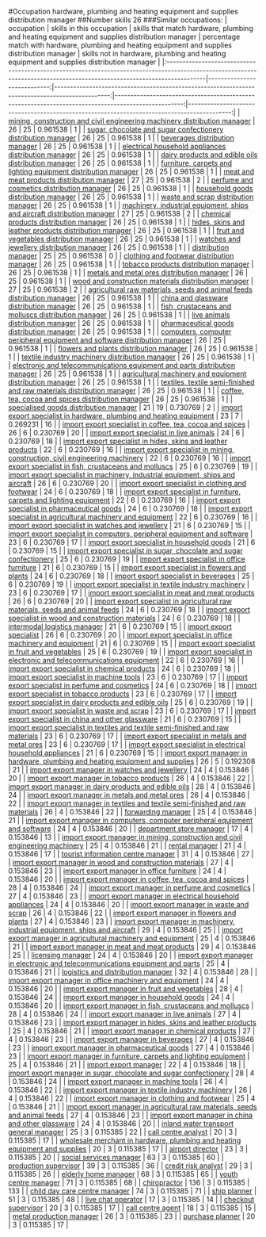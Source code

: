 #Occupation hardware, plumbing and heating equipment and supplies distribution manager
##Number skills 26
###Similar occupations:
| occupation                                                                                                                                                              |   skills in this occupation |   skills that match hardware, plumbing and heating equipment and supplies distribution manager |   percentage match with hardware, plumbing and heating equipment and supplies distribution manager |   skills not in hardware, plumbing and heating equipment and supplies distribution manager |
|:------------------------------------------------------------------------------------------------------------------------------------------------------------------------|----------------------------:|-----------------------------------------------------------------------------------------------:|---------------------------------------------------------------------------------------------------:|-------------------------------------------------------------------------------------------:|
| [mining, construction and civil engineering machinery distribution manager](mining,_construction_and_civil_engineering_machinery_distribution_manager.md)               |                          26 |                                                                                             25 |                                                                                           0.961538 |                                                                                          1 |
| [sugar, chocolate and sugar confectionery distribution manager](sugar,_chocolate_and_sugar_confectionery_distribution_manager.md)                                       |                          26 |                                                                                             25 |                                                                                           0.961538 |                                                                                          1 |
| [beverages distribution manager](beverages_distribution_manager.md)                                                                                                     |                          26 |                                                                                             25 |                                                                                           0.961538 |                                                                                          1 |
| [electrical household appliances distribution manager](electrical_household_appliances_distribution_manager.md)                                                         |                          26 |                                                                                             25 |                                                                                           0.961538 |                                                                                          1 |
| [dairy products and edible oils distribution manager](dairy_products_and_edible_oils_distribution_manager.md)                                                           |                          26 |                                                                                             25 |                                                                                           0.961538 |                                                                                          1 |
| [furniture, carpets and lighting equipment distribution manager](furniture,_carpets_and_lighting_equipment_distribution_manager.md)                                     |                          26 |                                                                                             25 |                                                                                           0.961538 |                                                                                          1 |
| [meat and meat products distribution manager](meat_and_meat_products_distribution_manager.md)                                                                           |                          27 |                                                                                             25 |                                                                                           0.961538 |                                                                                          2 |
| [perfume and cosmetics distribution manager](perfume_and_cosmetics_distribution_manager.md)                                                                             |                          26 |                                                                                             25 |                                                                                           0.961538 |                                                                                          1 |
| [household goods distribution manager](household_goods_distribution_manager.md)                                                                                         |                          26 |                                                                                             25 |                                                                                           0.961538 |                                                                                          1 |
| [waste and scrap distribution manager](waste_and_scrap_distribution_manager.md)                                                                                         |                          26 |                                                                                             25 |                                                                                           0.961538 |                                                                                          1 |
| [machinery, industrial equipment, ships and aircraft distribution manager](machinery,_industrial_equipment,_ships_and_aircraft_distribution_manager.md)                 |                          27 |                                                                                             25 |                                                                                           0.961538 |                                                                                          2 |
| [chemical products distribution manager](chemical_products_distribution_manager.md)                                                                                     |                          26 |                                                                                             25 |                                                                                           0.961538 |                                                                                          1 |
| [hides, skins and leather products distribution manager](hides,_skins_and_leather_products_distribution_manager.md)                                                     |                          26 |                                                                                             25 |                                                                                           0.961538 |                                                                                          1 |
| [fruit and vegetables distribution manager](fruit_and_vegetables_distribution_manager.md)                                                                               |                          26 |                                                                                             25 |                                                                                           0.961538 |                                                                                          1 |
| [watches and jewellery distribution manager](watches_and_jewellery_distribution_manager.md)                                                                             |                          26 |                                                                                             25 |                                                                                           0.961538 |                                                                                          1 |
| [distribution manager](distribution_manager.md)                                                                                                                         |                          25 |                                                                                             25 |                                                                                           0.961538 |                                                                                          0 |
| [clothing and footwear distribution manager](clothing_and_footwear_distribution_manager.md)                                                                             |                          26 |                                                                                             25 |                                                                                           0.961538 |                                                                                          1 |
| [tobacco products distribution manager](tobacco_products_distribution_manager.md)                                                                                       |                          26 |                                                                                             25 |                                                                                           0.961538 |                                                                                          1 |
| [metals and metal ores distribution manager](metals_and_metal_ores_distribution_manager.md)                                                                             |                          26 |                                                                                             25 |                                                                                           0.961538 |                                                                                          1 |
| [wood and construction materials distribution manager](wood_and_construction_materials_distribution_manager.md)                                                         |                          27 |                                                                                             25 |                                                                                           0.961538 |                                                                                          2 |
| [agricultural raw materials, seeds and animal feeds distribution manager](agricultural_raw_materials,_seeds_and_animal_feeds_distribution_manager.md)                   |                          26 |                                                                                             25 |                                                                                           0.961538 |                                                                                          1 |
| [china and glassware distribution manager](china_and_glassware_distribution_manager.md)                                                                                 |                          26 |                                                                                             25 |                                                                                           0.961538 |                                                                                          1 |
| [fish, crustaceans and molluscs distribution manager](fish,_crustaceans_and_molluscs_distribution_manager.md)                                                           |                          26 |                                                                                             25 |                                                                                           0.961538 |                                                                                          1 |
| [live animals distribution manager](live_animals_distribution_manager.md)                                                                                               |                          26 |                                                                                             25 |                                                                                           0.961538 |                                                                                          1 |
| [pharmaceutical goods distribution manager](pharmaceutical_goods_distribution_manager.md)                                                                               |                          26 |                                                                                             25 |                                                                                           0.961538 |                                                                                          1 |
| [computers, computer peripheral equipment and software distribution manager](computers,_computer_peripheral_equipment_and_software_distribution_manager.md)             |                          26 |                                                                                             25 |                                                                                           0.961538 |                                                                                          1 |
| [flowers and plants distribution manager](flowers_and_plants_distribution_manager.md)                                                                                   |                          26 |                                                                                             25 |                                                                                           0.961538 |                                                                                          1 |
| [textile industry machinery distribution manager](textile_industry_machinery_distribution_manager.md)                                                                   |                          26 |                                                                                             25 |                                                                                           0.961538 |                                                                                          1 |
| [electronic and telecommunications equipment and parts distribution manager](electronic_and_telecommunications_equipment_and_parts_distribution_manager.md)             |                          26 |                                                                                             25 |                                                                                           0.961538 |                                                                                          1 |
| [agricultural machinery and equipment distribution manager](agricultural_machinery_and_equipment_distribution_manager.md)                                               |                          26 |                                                                                             25 |                                                                                           0.961538 |                                                                                          1 |
| [textiles, textile semi-finished and raw materials distribution manager](textiles,_textile_semi-finished_and_raw_materials_distribution_manager.md)                     |                          26 |                                                                                             25 |                                                                                           0.961538 |                                                                                          1 |
| [coffee, tea, cocoa and spices distribution manager](coffee,_tea,_cocoa_and_spices_distribution_manager.md)                                                             |                          26 |                                                                                             25 |                                                                                           0.961538 |                                                                                          1 |
| [specialised goods distribution manager](specialised_goods_distribution_manager.md)                                                                                     |                          21 |                                                                                             19 |                                                                                           0.730769 |                                                                                          2 |
| [import export specialist in hardware, plumbing and heating equipment](import_export_specialist_in_hardware,_plumbing_and_heating_equipment.md)                         |                          23 |                                                                                              7 |                                                                                           0.269231 |                                                                                         16 |
| [import export specialist in coffee, tea, cocoa and spices](import_export_specialist_in_coffee,_tea,_cocoa_and_spices.md)                                               |                          26 |                                                                                              6 |                                                                                           0.230769 |                                                                                         20 |
| [import export specialist in live animals](import_export_specialist_in_live_animals.md)                                                                                 |                          24 |                                                                                              6 |                                                                                           0.230769 |                                                                                         18 |
| [import export specialist in hides, skins and leather products](import_export_specialist_in_hides,_skins_and_leather_products.md)                                       |                          22 |                                                                                              6 |                                                                                           0.230769 |                                                                                         16 |
| [import export specialist in mining, construction, civil engineering machinery](import_export_specialist_in_mining,_construction,_civil_engineering_machinery.md)       |                          22 |                                                                                              6 |                                                                                           0.230769 |                                                                                         16 |
| [import export specialist in  fish, crustaceans and molluscs](import_export_specialist_in__fish,_crustaceans_and_molluscs.md)                                           |                          25 |                                                                                              6 |                                                                                           0.230769 |                                                                                         19 |
| [import export specialist in machinery, industrial equipment, ships and aircraft](import_export_specialist_in_machinery,_industrial_equipment,_ships_and_aircraft.md)   |                          26 |                                                                                              6 |                                                                                           0.230769 |                                                                                         20 |
| [import export specialist in clothing and footwear](import_export_specialist_in_clothing_and_footwear.md)                                                               |                          24 |                                                                                              6 |                                                                                           0.230769 |                                                                                         18 |
| [import export specialist in furniture, carpets and lighting equipment](import_export_specialist_in_furniture,_carpets_and_lighting_equipment.md)                       |                          22 |                                                                                              6 |                                                                                           0.230769 |                                                                                         16 |
| [import export specialist in pharmaceutical goods](import_export_specialist_in_pharmaceutical_goods.md)                                                                 |                          24 |                                                                                              6 |                                                                                           0.230769 |                                                                                         18 |
| [import export specialist in agricultural machinery and equipment](import_export_specialist_in_agricultural_machinery_and_equipment.md)                                 |                          22 |                                                                                              6 |                                                                                           0.230769 |                                                                                         16 |
| [import export specialist in watches and jewellery](import_export_specialist_in_watches_and_jewellery.md)                                                               |                          21 |                                                                                              6 |                                                                                           0.230769 |                                                                                         15 |
| [import export specialist in computers, peripheral equipment and software](import_export_specialist_in_computers,_peripheral_equipment_and_software.md)                 |                          23 |                                                                                              6 |                                                                                           0.230769 |                                                                                         17 |
| [import export specialist in household goods](import_export_specialist_in_household_goods.md)                                                                           |                          21 |                                                                                              6 |                                                                                           0.230769 |                                                                                         15 |
| [import export specialist in sugar, chocolate and sugar confectionery](import_export_specialist_in_sugar,_chocolate_and_sugar_confectionery.md)                         |                          25 |                                                                                              6 |                                                                                           0.230769 |                                                                                         19 |
| [import export specialist in office furniture](import_export_specialist_in_office_furniture.md)                                                                         |                          21 |                                                                                              6 |                                                                                           0.230769 |                                                                                         15 |
| [import export specialist in flowers and plants](import_export_specialist_in_flowers_and_plants.md)                                                                     |                          24 |                                                                                              6 |                                                                                           0.230769 |                                                                                         18 |
| [import export specialist in beverages](import_export_specialist_in_beverages.md)                                                                                       |                          25 |                                                                                              6 |                                                                                           0.230769 |                                                                                         19 |
| [import export specialist in textile industry machinery](import_export_specialist_in_textile_industry_machinery.md)                                                     |                          23 |                                                                                              6 |                                                                                           0.230769 |                                                                                         17 |
| [import export specialist in meat and meat products](import_export_specialist_in_meat_and_meat_products.md)                                                             |                          26 |                                                                                              6 |                                                                                           0.230769 |                                                                                         20 |
| [import export specialist in agricultural raw materials, seeds and animal feeds](import_export_specialist_in_agricultural_raw_materials,_seeds_and_animal_feeds.md)     |                          24 |                                                                                              6 |                                                                                           0.230769 |                                                                                         18 |
| [import export specialist in wood and construction materials](import_export_specialist_in_wood_and_construction_materials.md)                                           |                          24 |                                                                                              6 |                                                                                           0.230769 |                                                                                         18 |
| [intermodal logistics manager](intermodal_logistics_manager.md)                                                                                                         |                          21 |                                                                                              6 |                                                                                           0.230769 |                                                                                         15 |
| [import export specialist](import_export_specialist.md)                                                                                                                 |                          26 |                                                                                              6 |                                                                                           0.230769 |                                                                                         20 |
| [import export specialist in office machinery and equipment](import_export_specialist_in_office_machinery_and_equipment.md)                                             |                          21 |                                                                                              6 |                                                                                           0.230769 |                                                                                         15 |
| [import export specialist in fruit and vegetables](import_export_specialist_in_fruit_and_vegetables.md)                                                                 |                          25 |                                                                                              6 |                                                                                           0.230769 |                                                                                         19 |
| [import export specialist in electronic and telecommunications equipment](import_export_specialist_in_electronic_and_telecommunications_equipment.md)                   |                          22 |                                                                                              6 |                                                                                           0.230769 |                                                                                         16 |
| [import export specialist in chemical products](import_export_specialist_in_chemical_products.md)                                                                       |                          24 |                                                                                              6 |                                                                                           0.230769 |                                                                                         18 |
| [import export specialist in machine tools](import_export_specialist_in_machine_tools.md)                                                                               |                          23 |                                                                                              6 |                                                                                           0.230769 |                                                                                         17 |
| [import export specialist in perfume and cosmetics](import_export_specialist_in_perfume_and_cosmetics.md)                                                               |                          24 |                                                                                              6 |                                                                                           0.230769 |                                                                                         18 |
| [import export specialist in tobacco products](import_export_specialist_in_tobacco_products.md)                                                                         |                          23 |                                                                                              6 |                                                                                           0.230769 |                                                                                         17 |
| [import export specialist in dairy products and edible oils](import_export_specialist_in_dairy_products_and_edible_oils.md)                                             |                          25 |                                                                                              6 |                                                                                           0.230769 |                                                                                         19 |
| [import export specialist in waste and scrap](import_export_specialist_in_waste_and_scrap.md)                                                                           |                          23 |                                                                                              6 |                                                                                           0.230769 |                                                                                         17 |
| [import export specialist in china and other glassware](import_export_specialist_in_china_and_other_glassware.md)                                                       |                          21 |                                                                                              6 |                                                                                           0.230769 |                                                                                         15 |
| [import export specialist in textiles and textile semi-finished and raw materials](import_export_specialist_in_textiles_and_textile_semi-finished_and_raw_materials.md) |                          23 |                                                                                              6 |                                                                                           0.230769 |                                                                                         17 |
| [import export specialist in metals and metal ores](import_export_specialist_in_metals_and_metal_ores.md)                                                               |                          23 |                                                                                              6 |                                                                                           0.230769 |                                                                                         17 |
| [import export specialist in electrical household appliances](import_export_specialist_in_electrical_household_appliances.md)                                           |                          21 |                                                                                              6 |                                                                                           0.230769 |                                                                                         15 |
| [import export manager in hardware, plumbing and heating equipment and supplies](import_export_manager_in_hardware,_plumbing_and_heating_equipment_and_supplies.md)     |                          26 |                                                                                              5 |                                                                                           0.192308 |                                                                                         21 |
| [import export manager in watches and jewellery](import_export_manager_in_watches_and_jewellery.md)                                                                     |                          24 |                                                                                              4 |                                                                                           0.153846 |                                                                                         20 |
| [import export manager in tobacco products](import_export_manager_in_tobacco_products.md)                                                                               |                          26 |                                                                                              4 |                                                                                           0.153846 |                                                                                         22 |
| [import export manager in dairy products and edible oils](import_export_manager_in_dairy_products_and_edible_oils.md)                                                   |                          28 |                                                                                              4 |                                                                                           0.153846 |                                                                                         24 |
| [import export manager in metals and metal ores](import_export_manager_in_metals_and_metal_ores.md)                                                                     |                          26 |                                                                                              4 |                                                                                           0.153846 |                                                                                         22 |
| [import export manager in textiles and textile semi-finished and raw materials](import_export_manager_in_textiles_and_textile_semi-finished_and_raw_materials.md)       |                          26 |                                                                                              4 |                                                                                           0.153846 |                                                                                         22 |
| [forwarding manager](forwarding_manager.md)                                                                                                                             |                          25 |                                                                                              4 |                                                                                           0.153846 |                                                                                         21 |
| [import export manager in computers, computer peripheral equipment and software](import_export_manager_in_computers,_computer_peripheral_equipment_and_software.md)     |                          24 |                                                                                              4 |                                                                                           0.153846 |                                                                                         20 |
| [department store manager](department_store_manager.md)                                                                                                                 |                          17 |                                                                                              4 |                                                                                           0.153846 |                                                                                         13 |
| [import export manager in mining, construction and civil engineering machinery](import_export_manager_in_mining,_construction_and_civil_engineering_machinery.md)       |                          25 |                                                                                              4 |                                                                                           0.153846 |                                                                                         21 |
| [rental manager](rental_manager.md)                                                                                                                                     |                          21 |                                                                                              4 |                                                                                           0.153846 |                                                                                         17 |
| [tourist information centre manager](tourist_information_centre_manager.md)                                                                                             |                          31 |                                                                                              4 |                                                                                           0.153846 |                                                                                         27 |
| [import export manager in wood and construction materials](import_export_manager_in_wood_and_construction_materials.md)                                                 |                          27 |                                                                                              4 |                                                                                           0.153846 |                                                                                         23 |
| [import export manager in office furniture](import_export_manager_in_office_furniture.md)                                                                               |                          24 |                                                                                              4 |                                                                                           0.153846 |                                                                                         20 |
| [import export manager in coffee, tea, cocoa and spices](import_export_manager_in_coffee,_tea,_cocoa_and_spices.md)                                                     |                          28 |                                                                                              4 |                                                                                           0.153846 |                                                                                         24 |
| [import export manager in perfume and cosmetics](import_export_manager_in_perfume_and_cosmetics.md)                                                                     |                          27 |                                                                                              4 |                                                                                           0.153846 |                                                                                         23 |
| [import export manager in electrical household appliances](import_export_manager_in_electrical_household_appliances.md)                                                 |                          24 |                                                                                              4 |                                                                                           0.153846 |                                                                                         20 |
| [import export manager in waste and scrap](import_export_manager_in_waste_and_scrap.md)                                                                                 |                          26 |                                                                                              4 |                                                                                           0.153846 |                                                                                         22 |
| [import export manager in flowers and plants](import_export_manager_in_flowers_and_plants.md)                                                                           |                          27 |                                                                                              4 |                                                                                           0.153846 |                                                                                         23 |
| [import export manager in machinery, industrial equipment, ships and aircraft](import_export_manager_in_machinery,_industrial_equipment,_ships_and_aircraft.md)         |                          29 |                                                                                              4 |                                                                                           0.153846 |                                                                                         25 |
| [import export manager in agricultural machinery and equipment](import_export_manager_in_agricultural_machinery_and_equipment.md)                                       |                          25 |                                                                                              4 |                                                                                           0.153846 |                                                                                         21 |
| [import export manager in meat and meat products](import_export_manager_in_meat_and_meat_products.md)                                                                   |                          29 |                                                                                              4 |                                                                                           0.153846 |                                                                                         25 |
| [licensing manager](licensing_manager.md)                                                                                                                               |                          24 |                                                                                              4 |                                                                                           0.153846 |                                                                                         20 |
| [import export manager in electronic and telecommunications equipment and parts](import_export_manager_in_electronic_and_telecommunications_equipment_and_parts.md)     |                          25 |                                                                                              4 |                                                                                           0.153846 |                                                                                         21 |
| [logistics and distribution manager](logistics_and_distribution_manager.md)                                                                                             |                          32 |                                                                                              4 |                                                                                           0.153846 |                                                                                         28 |
| [import export manager in office machinery and equipment](import_export_manager_in_office_machinery_and_equipment.md)                                                   |                          24 |                                                                                              4 |                                                                                           0.153846 |                                                                                         20 |
| [import export manager in fruit and vegetables](import_export_manager_in_fruit_and_vegetables.md)                                                                       |                          28 |                                                                                              4 |                                                                                           0.153846 |                                                                                         24 |
| [import export manager in household goods](import_export_manager_in_household_goods.md)                                                                                 |                          24 |                                                                                              4 |                                                                                           0.153846 |                                                                                         20 |
| [import export manager in fish, crustaceans and molluscs](import_export_manager_in_fish,_crustaceans_and_molluscs.md)                                                   |                          28 |                                                                                              4 |                                                                                           0.153846 |                                                                                         24 |
| [import export manager in live animals](import_export_manager_in_live_animals.md)                                                                                       |                          27 |                                                                                              4 |                                                                                           0.153846 |                                                                                         23 |
| [import export manager in hides, skins and leather products](import_export_manager_in_hides,_skins_and_leather_products.md)                                             |                          25 |                                                                                              4 |                                                                                           0.153846 |                                                                                         21 |
| [import export manager in chemical products](import_export_manager_in_chemical_products.md)                                                                             |                          27 |                                                                                              4 |                                                                                           0.153846 |                                                                                         23 |
| [import export manager in beverages](import_export_manager_in_beverages.md)                                                                                             |                          27 |                                                                                              4 |                                                                                           0.153846 |                                                                                         23 |
| [import export manager in pharmaceutical goods](import_export_manager_in_pharmaceutical_goods.md)                                                                       |                          27 |                                                                                              4 |                                                                                           0.153846 |                                                                                         23 |
| [import export manager in furniture, carpets and lighting equipment](import_export_manager_in_furniture,_carpets_and_lighting_equipment.md)                             |                          25 |                                                                                              4 |                                                                                           0.153846 |                                                                                         21 |
| [import export manager](import_export_manager.md)                                                                                                                       |                          22 |                                                                                              4 |                                                                                           0.153846 |                                                                                         18 |
| [import export manager in sugar, chocolate and sugar confectionery](import_export_manager_in_sugar,_chocolate_and_sugar_confectionery.md)                               |                          28 |                                                                                              4 |                                                                                           0.153846 |                                                                                         24 |
| [import export manager in machine tools](import_export_manager_in_machine_tools.md)                                                                                     |                          26 |                                                                                              4 |                                                                                           0.153846 |                                                                                         22 |
| [import export manager in textile industry machinery](import_export_manager_in_textile_industry_machinery.md)                                                           |                          26 |                                                                                              4 |                                                                                           0.153846 |                                                                                         22 |
| [import export manager in clothing and footwear](import_export_manager_in_clothing_and_footwear.md)                                                                     |                          25 |                                                                                              4 |                                                                                           0.153846 |                                                                                         21 |
| [import export manager in agricultural raw materials, seeds and animal feeds](import_export_manager_in_agricultural_raw_materials,_seeds_and_animal_feeds.md)           |                          27 |                                                                                              4 |                                                                                           0.153846 |                                                                                         23 |
| [import export manager in china and other glassware](import_export_manager_in_china_and_other_glassware.md)                                                             |                          24 |                                                                                              4 |                                                                                           0.153846 |                                                                                         20 |
| [inland water transport general manager](inland_water_transport_general_manager.md)                                                                                     |                          25 |                                                                                              3 |                                                                                           0.115385 |                                                                                         22 |
| [call centre analyst](call_centre_analyst.md)                                                                                                                           |                          20 |                                                                                              3 |                                                                                           0.115385 |                                                                                         17 |
| [wholesale merchant in hardware, plumbing and heating equipment and supplies](wholesale_merchant_in_hardware,_plumbing_and_heating_equipment_and_supplies.md)           |                          20 |                                                                                              3 |                                                                                           0.115385 |                                                                                         17 |
| [airport director](airport_director.md)                                                                                                                                 |                          23 |                                                                                              3 |                                                                                           0.115385 |                                                                                         20 |
| [social services manager](social_services_manager.md)                                                                                                                   |                          63 |                                                                                              3 |                                                                                           0.115385 |                                                                                         60 |
| [production supervisor](production_supervisor.md)                                                                                                                       |                          39 |                                                                                              3 |                                                                                           0.115385 |                                                                                         36 |
| [credit risk analyst](credit_risk_analyst.md)                                                                                                                           |                          29 |                                                                                              3 |                                                                                           0.115385 |                                                                                         26 |
| [elderly home manager](elderly_home_manager.md)                                                                                                                         |                          68 |                                                                                              3 |                                                                                           0.115385 |                                                                                         65 |
| [youth centre manager](youth_centre_manager.md)                                                                                                                         |                          71 |                                                                                              3 |                                                                                           0.115385 |                                                                                         68 |
| [chiropractor](chiropractor.md)                                                                                                                                         |                         136 |                                                                                              3 |                                                                                           0.115385 |                                                                                        133 |
| [child day care centre manager](child_day_care_centre_manager.md)                                                                                                       |                          74 |                                                                                              3 |                                                                                           0.115385 |                                                                                         71 |
| [ship planner](ship_planner.md)                                                                                                                                         |                          51 |                                                                                              3 |                                                                                           0.115385 |                                                                                         48 |
| [live chat operator](live_chat_operator.md)                                                                                                                             |                          17 |                                                                                              3 |                                                                                           0.115385 |                                                                                         14 |
| [checkout supervisor](checkout_supervisor.md)                                                                                                                           |                          20 |                                                                                              3 |                                                                                           0.115385 |                                                                                         17 |
| [call centre agent](call_centre_agent.md)                                                                                                                               |                          18 |                                                                                              3 |                                                                                           0.115385 |                                                                                         15 |
| [metal production manager](metal_production_manager.md)                                                                                                                 |                          26 |                                                                                              3 |                                                                                           0.115385 |                                                                                         23 |
| [purchase planner](purchase_planner.md)                                                                                                                                 |                          20 |                                                                                              3 |                                                                                           0.115385 |                                                                                         17 |
